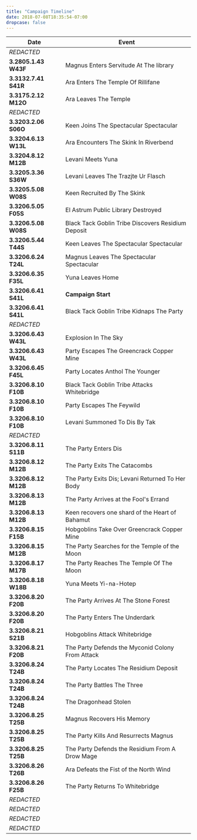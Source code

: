```yaml
---
title: "Campaign Timeline"
date: 2018-07-08T18:35:54-07:00
dropcase: false
---
```


| Date                 | Event
| -------------------- |-------------
| *REDACTED*           |
| **3.2805.1.43 W43F** | Magnus Enters Servitude At The library
| **3.3132.7.41 S41R** | Ara Enters The Temple Of Rillifane
| **3.3175.2.12 M12O** | Ara Leaves The Temple
| *REDACTED*           |
| **3.3203.2.06 S06O** |  Keen Joins The Spectacular Spectacular
| **3.3204.6.13 W13L** | Ara Encounters The Skink In Riverbend
| **3.3204.8.12 M12B** | Levani Meets Yuna
| **3.3205.3.36 S36W** | Levani Leaves The Trazjte Ur Flasch
| **3.3205.5.08 W08S** |  Keen Recruited By The Skink
| **3.3206.5.05 F05S** | El Astrum Public Library Destroyed
| **3.3206.5.08 W08S** | Black Tack Goblin Tribe Discovers Residium Deposit
| **3.3206.5.44 T44S** | Keen Leaves The Spectacular Spectacular
| **3.3206.6.24 T24L** | Magnus Leaves The Spectacular Spectacular
| **3.3206.6.35 F35L** | Yuna Leaves Home
| **3.3206.6.41 S41L** | **Campaign Start**
| **3.3206.6.41 S41L** | Black Tack Goblin Tribe Kidnaps The Party
| *REDACTED*           |
| **3.3206.6.43 W43L** | Explosion In The Sky
| **3.3206.6.43 W43L** | Party Escapes The Greencrack Copper Mine
| **3.3206.6.45 F45L** | Party Locates Anthol The Younger
| **3.3206.8.10 F10B** | Black Tack Goblin Tribe Attacks Whitebridge
| **3.3206.8.10 F10B** | Party Escapes The Feywild
| **3.3206.8.10 F10B** | Levani Summoned To Dis By Tak
| *REDACTED*           |
| **3.3206.8.11 S11B** | The Party Enters Dis
| **3.3206.8.12 M12B** | The Party Exits The Catacombs
| **3.3206.8.12 M12B** | The Party Exits Dis; Levani Returned To Her Body
| **3.3206.8.13 M12B** | The Party Arrives at the Fool's Errand
| **3.3206.8.13 M12B** | Keen recovers one shard of the Heart of Bahamut
| **3.3206.8.15 F15B** | Hobgoblins Take Over Greencrack Copper Mine
| **3.3206.8.15 M12B** | The Party Searches for the Temple of the Moon
| **3.3206.8.17 M17B** | The Party Reaches The Temple Of The Moon
| **3.3206.8.18 W18B** | Yuna Meets Yi-na-Hotep
| **3.3206.8.20 F20B** | The Party Arrives At The Stone Forest
| **3.3206.8.20 F20B** | The Party Enters The Underdark
| **3.3206.8.21 S21B** | Hobgoblins Attack Whitebridge
| **3.3206.8.21 F20B** | The Party Defends the Myconid Colony From Attack
| **3.3206.8.24 T24B** | The Party Locates The Residium Deposit
| **3.3206.8.24 T24B** | The Party Battles The Three
| **3.3206.8.24 T24B** | The Dragonhead Stolen
| **3.3206.8.25 T25B** | Magnus Recovers His Memory
| **3.3206.8.25 T25B** | The Party Kills And Resurrects Magnus
| **3.3206.8.25 T25B** | The Party Defends the Residium From A Drow Mage
| **3.3206.8.26 T26B** | Ara Defeats the Fist of the North Wind
| **3.3206.8.26 F25B** | The Party Returns To Whitebridge
| *REDACTED*           |
| *REDACTED*           |
| *REDACTED*           |
| *REDACTED*           |
